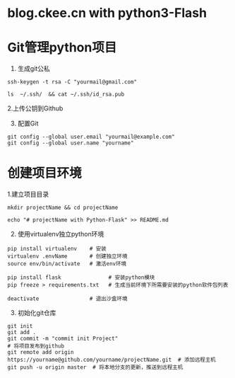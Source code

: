 # blog.ckee.cn with python3-Flash

# Git管理python项目
  1. 生成git公私
```
ssh-keygen -t rsa -C "yourmail@gmail.com"

ls  ~/.ssh/  && cat ~/.ssh/id_rsa.pub
```

  2.上传公钥到Github

  3. 配置Git
```
git config --global user.email "yourmail@example.com"
git config --global user.name "yourname"
```

# 创建项目环境

  1.建立项目目录
```
mkdir projectName && cd projectName

echo "# projectName with Python-Flask" >> README.md
```

  2. 使用virtualenv独立python环境
```
pip install virtualenv    # 安装
virtualenv .envName       # 创建独立环境
source env/bin/activate   # 激活env环境

pip install flask               # 安装python模块
pip freeze > requirements.txt   # 生成当前环境下所需要安装的python软件包列表

deactivate                # 退出沙盒环境
```

  3. 初始化git仓库
```
git init
git add .
git commit -m "commit init Project"
# 将项目发布到github
git remote add origin https://yourname@github.com/yourname/projectName.git  # 添加远程主机
git push -u origin master  # 将本地分支的更新，推送到远程主机
```
